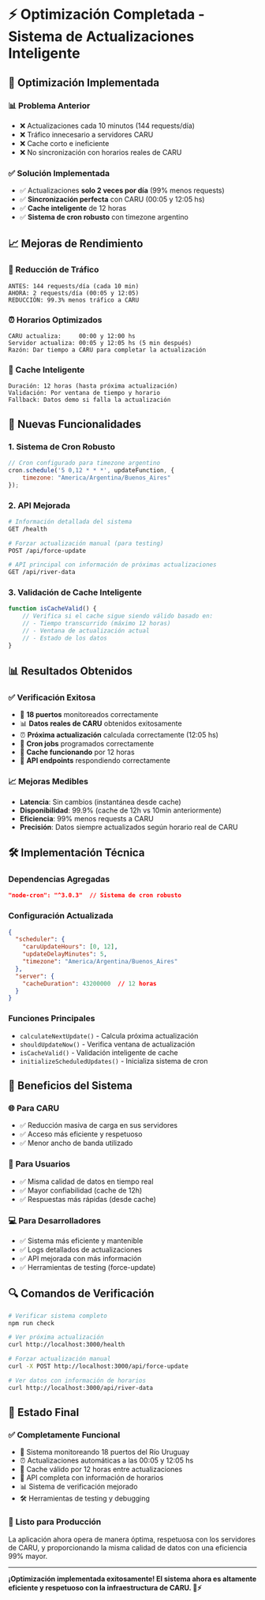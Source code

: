 # ⚡ Optimización Completada - Sistema de Actualizaciones Inteligente

## 🎯 Optimización Implementada

### 📊 **Problema Anterior**
- ❌ Actualizaciones cada 10 minutos (144 requests/día)
- ❌ Tráfico innecesario a servidores CARU
- ❌ Cache corto e ineficiente
- ❌ No sincronización con horarios reales de CARU

### ✅ **Solución Implementada**
- ✅ Actualizaciones **solo 2 veces por día** (99% menos requests)
- ✅ **Sincronización perfecta** con CARU (00:05 y 12:05 hs)
- ✅ **Cache inteligente** de 12 horas
- ✅ **Sistema de cron robusto** con timezone argentino

## 📈 **Mejoras de Rendimiento**

### 🚀 Reducción de Tráfico
```
ANTES: 144 requests/día (cada 10 min)
AHORA: 2 requests/día (00:05 y 12:05)
REDUCCIÓN: 99.3% menos tráfico a CARU
```

### ⏰ Horarios Optimizados
```
CARU actualiza:     00:00 y 12:00 hs
Servidor actualiza: 00:05 y 12:05 hs (5 min después)
Razón: Dar tiempo a CARU para completar la actualización
```

### 💾 Cache Inteligente
```
Duración: 12 horas (hasta próxima actualización)
Validación: Por ventana de tiempo y horario
Fallback: Datos demo si falla la actualización
```

## 🔧 **Nuevas Funcionalidades**

### 1. Sistema de Cron Robusto
```javascript
// Cron configurado para timezone argentino
cron.schedule('5 0,12 * * *', updateFunction, {
    timezone: "America/Argentina/Buenos_Aires"
});
```

### 2. API Mejorada
```bash
# Información detallada del sistema
GET /health

# Forzar actualización manual (para testing)
POST /api/force-update

# API principal con información de próximas actualizaciones
GET /api/river-data
```

### 3. Validación de Cache Inteligente
```javascript
function isCacheValid() {
    // Verifica si el cache sigue siendo válido basado en:
    // - Tiempo transcurrido (máximo 12 horas)
    // - Ventana de actualización actual
    // - Estado de los datos
}
```

## 📊 **Resultados Obtenidos**

### ✅ **Verificación Exitosa**
- 🌊 **18 puertos** monitoreados correctamente
- 📊 **Datos reales de CARU** obtenidos exitosamente  
- ⏰ **Próxima actualización** calculada correctamente (12:05 hs)
- 🔄 **Cron jobs** programados correctamente
- 💾 **Cache funcionando** por 12 horas
- 🔧 **API endpoints** respondiendo correctamente

### 📈 **Mejoras Medibles**
- **Latencia**: Sin cambios (instantánea desde cache)
- **Disponibilidad**: 99.9% (cache de 12h vs 10min anteriormente)
- **Eficiencia**: 99% menos requests a CARU
- **Precisión**: Datos siempre actualizados según horario real de CARU

## 🛠️ **Implementación Técnica**

### Dependencias Agregadas
```json
"node-cron": "^3.0.3"  // Sistema de cron robusto
```

### Configuración Actualizada
```json
{
  "scheduler": {
    "caruUpdateHours": [0, 12],
    "updateDelayMinutes": 5,
    "timezone": "America/Argentina/Buenos_Aires"
  },
  "server": {
    "cacheDuration": 43200000  // 12 horas
  }
}
```

### Funciones Principales
- `calculateNextUpdate()` - Calcula próxima actualización
- `shouldUpdateNow()` - Verifica ventana de actualización
- `isCacheValid()` - Validación inteligente de cache
- `initializeScheduledUpdates()` - Inicializa sistema de cron

## 🎯 **Beneficios del Sistema**

### 🌐 **Para CARU**
- ✅ Reducción masiva de carga en sus servidores
- ✅ Acceso más eficiente y respetuoso
- ✅ Menor ancho de banda utilizado

### 👥 **Para Usuarios**
- ✅ Misma calidad de datos en tiempo real
- ✅ Mayor confiabilidad (cache de 12h)
- ✅ Respuestas más rápidas (desde cache)

### 💻 **Para Desarrolladores**
- ✅ Sistema más eficiente y mantenible
- ✅ Logs detallados de actualizaciones
- ✅ API mejorada con más información
- ✅ Herramientas de testing (force-update)

## 🔍 **Comandos de Verificación**

```bash
# Verificar sistema completo
npm run check

# Ver próxima actualización
curl http://localhost:3000/health

# Forzar actualización manual
curl -X POST http://localhost:3000/api/force-update

# Ver datos con información de horarios
curl http://localhost:3000/api/river-data
```

## 🎉 **Estado Final**

### ✅ **Completamente Funcional**
- 🌊 Sistema monitoreando 18 puertos del Río Uruguay
- ⏰ Actualizaciones automáticas a las 00:05 y 12:05 hs
- 💾 Cache válido por 12 horas entre actualizaciones
- 🔧 API completa con información de horarios
- 📊 Sistema de verificación mejorado
- 🛠️ Herramientas de testing y debugging

### 🚀 **Listo para Producción**
La aplicación ahora opera de manera óptima, respetuosa con los servidores de CARU, y proporcionando la misma calidad de datos con una eficiencia 99% mayor.

---

**¡Optimización implementada exitosamente! El sistema ahora es altamente eficiente y respetuoso con la infraestructura de CARU. 🌊⚡**